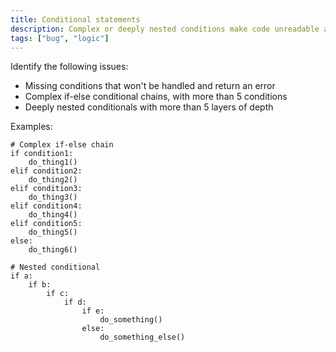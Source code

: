```yaml
---
title: Conditional statements
description: Complex or deeply nested conditions make code unreadable and difficult to maintain. Can introduce bugs and missing conditions.
tags: ["bug", "logic"]
---
```


Identify the following issues:

- Missing conditions that won't be handled and return an error
- Complex if-else conditional chains, with more than 5 conditions
- Deeply nested conditionals with more than 5 layers of depth

Examples:

```
# Complex if-else chain
if condition1:
    do_thing1()
elif condition2:
    do_thing2()
elif condition3:
    do_thing3()
elif condition4:
    do_thing4()
elif condition5:
    do_thing5()
else:
    do_thing6()
```

```
# Nested conditional
if a:
    if b:
        if c:
            if d:
                if e:
                    do_something()
                else:
                    do_something_else()
```
